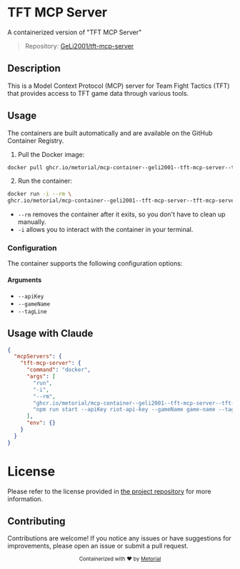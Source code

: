
# TFT MCP Server

A containerized version of "TFT MCP Server"

> Repository: [GeLi2001/tft-mcp-server](https://github.com/GeLi2001/tft-mcp-server)

## Description

This is a Model Context Protocol (MCP) server for Team Fight Tactics (TFT) that provides access to TFT game data through various tools.


## Usage

The containers are built automatically and are available on the GitHub Container Registry.

1. Pull the Docker image:

```bash
docker pull ghcr.io/metorial/mcp-container--geli2001--tft-mcp-server--tft-mcp-server
```

2. Run the container:

```bash
docker run -i --rm \ 
ghcr.io/metorial/mcp-container--geli2001--tft-mcp-server--tft-mcp-server  "npm run start --apiKey riot-api-key --gameName game-name --tagLine tag-line"
```

- `--rm` removes the container after it exits, so you don't have to clean up manually.
- `-i` allows you to interact with the container in your terminal.



### Configuration

The container supports the following configuration options:


#### Arguments

- `--apiKey`
- `--gameName`
- `--tagLine`






## Usage with Claude

```json
{
  "mcpServers": {
    "tft-mcp-server": {
      "command": "docker",
      "args": [
        "run",
        "-i",
        "--rm",
        "ghcr.io/metorial/mcp-container--geli2001--tft-mcp-server--tft-mcp-server",
        "npm run start --apiKey riot-api-key --gameName game-name --tagLine tag-line"
      ],
      "env": {}
    }
  }
}
```

# License

Please refer to the license provided in [the project repository](https://github.com/GeLi2001/tft-mcp-server) for more information.

## Contributing

Contributions are welcome! If you notice any issues or have suggestions for improvements, please open an issue or submit a pull request.

<div align="center">
  <sub>Containerized with ❤️ by <a href="https://metorial.com">Metorial</a></sub>
</div>
  